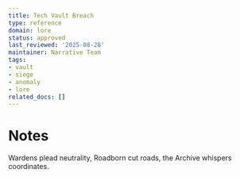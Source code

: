 ```yaml
---
title: Tech Vault Breach
type: reference
domain: lore
status: approved
last_reviewed: '2025-08-28'
maintainer: Narrative Team
tags:
- vault
- siege
- anomaly
- lore
related_docs: []
---
```



# Notes

Wardens plead neutrality, Roadborn cut roads, the Archive whispers coordinates.
